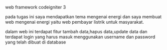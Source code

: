 web framework codeigniter 3

pada tugas ini saya mendapatkan tema mengenai energi dan saya membuat web mengenai energi yaitu web pembayar listrik untuk masyarakat.

dalam web ini terdapat fitur tambah data,hapus data,update data dan terdapat login yang harus masuk menggunakan username dan password yang telah dibuat di database